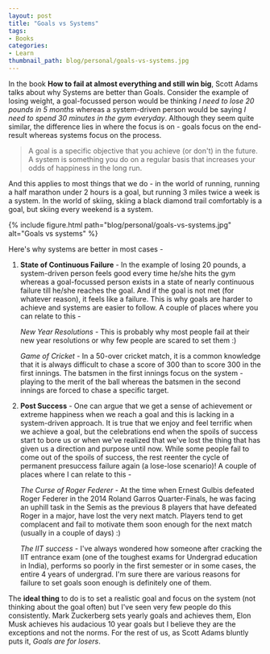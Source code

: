 ```yaml
---
layout: post
title: "Goals vs Systems"
tags:
- Books
categories:
- Learn
thumbnail_path: blog/personal/goals-vs-systems.jpg
---
```


In the book **How to fail at almost everything and still win big**, Scott Adams talks about why Systems are better than Goals. Consider the example of losing weight, a goal-focussed person would be thinking *I need to lose 20 pounds in 5 months* whereas a system-driven person would be saying *I need to spend 30 minutes in the gym everyday*. Although they seem quite similar, the difference lies in where the focus is on - goals focus on the end-result whereas systems focus on the process. 

> A goal is a specific objective that you achieve (or don't) in the future. A system is something you do on a regular basis that increases your odds of happiness in the long run.

And this applies to most things that we do - in the world of running, running a half marathon under 2 hours is a goal, but running 3 miles twice a week is a system. In the world of skiing, skiing a black diamond trail comfortably is a goal, but skiing every weekend is a system.

{% include figure.html path="blog/personal/goals-vs-systems.jpg" alt="Goals vs systems" %}

Here's why systems are better in most cases -

1. **State of Continuous Failure** - In the example of losing 20 pounds, a system-driven person feels good every time he/she hits the gym whereas a goal-focussed person exists in a state of nearly continuous failure till he/she reaches the goal. And if the goal is not met (for whatever reason), it feels like a failure. This is why goals are harder to achieve and systems are easier to follow. A couple of places where you can relate to this - 

	*New Year Resolutions* - This is probably why most people fail at their new year resolutions or why few people are scared to set them :)

	*Game of Cricket* - In a 50-over cricket match, it is a common knowledge that it is always difficult to chase a score of 300 than to score 300 in the first innings. The batsmen in the first innings focus on the system - playing to the merit of the ball whereas the batsmen in the second innings are forced to chase a specific target.

2. **Post Success** - One can argue that we get a sense of achievement or extreme happiness when we reach a goal and this is lacking in a system-driven approach. It is true that we enjoy and feel terrific when we achieve a goal, but the celebrations end when the spoils of success start to bore us or when we've realized that we've lost the thing that has given us a direction and purpose until now. While some people fail to come out of the spoils of success, the rest reenter the cycle of permanent presuccess failure again (a lose-lose scenario)! A couple of places where I can relate to this - 

	*The Curse of Roger Federer* - At the time when Ernest Gulbis defeated Roger Federer in the 2014 Roland Garros Quarter-Finals, he was facing an uphill task in the Semis as the previous 8 players that have defeated Roger in a major, have lost the very next match. Players tend to get complacent and fail to motivate them soon enough for the next match (usually in a couple of days) :)

	*The IIT success* - I've always wondered how someone after cracking the IIT entrance exam (one of the toughest exams for Undergrad education in India), performs so poorly in the first semester or in some cases, the entire 4 years of undergrad. I'm sure there are various reasons for failure to set goals soon enough is definitely one of them.

The **ideal thing** to do is to set a realistic goal and focus on the system (not thinking about the goal often) but I've seen very few people do this consistently. Mark Zuckerberg sets yearly goals and achieves them, Elon Musk achieves his audacious 10 year goals but I believe they are the exceptions and not the norms. For the rest of us, as Scott Adams bluntly puts it, *Goals are for losers*.